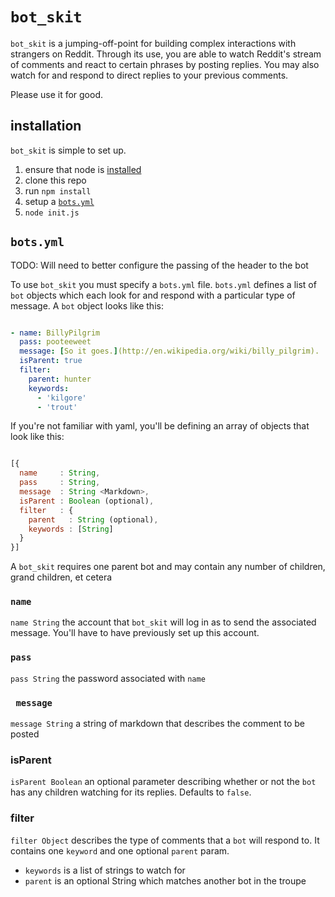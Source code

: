# `bot_skit`

`bot_skit` is a jumping-off-point for building complex interactions with strangers on Reddit. Through its use, you are able to watch Reddit's stream of comments and react to certain phrases by posting replies.  You may also watch for and respond to direct replies to your previous comments.

Please use it for good.

## installation

`bot_skit` is simple to set up.

1. ensure that node is [installed](http://thechangelog.com/install-node-js-with-homebrew-on-os-x/)
2. clone this repo
2. run `npm install`
3. setup a [`bots.yml`](#botsyml)
4. `node init.js`

## `bots.yml`

TODO: Will need to better configure the passing of the header to the bot

To use `bot_skit` you must specify a `bots.yml` file. `bots.yml` defines a list of `bot` objects which each look for and respond with a particular type of message. A `bot` object looks like this:

```yaml

- name: BillyPilgrim
  pass: pooteeweet
  message: [So it goes.](http://en.wikipedia.org/wiki/billy_pilgrim).
  isParent: true
  filter:
    parent: hunter
    keywords:
      - 'kilgore'
      - 'trout'

```

If you're not familiar with yaml, you'll be defining an array of objects that look like this:

```javascript

[{
  name     : String,
  pass     : String,
  message  : String <Markdown>,
  isParent : Boolean (optional),
  filter   : {
    parent   : String (optional),
    keywords : [String]
  }
}]

```

A `bot_skit` requires one parent bot and may contain any number of children, grand children, et cetera

### `name`

`name String` the account that `bot_skit` will log in as to send the associated message. You'll have to have previously set up this account.

### `pass`

`pass String` the password associated with `name`

### ` message`

`message String` a string of markdown that describes the comment to be posted

### isParent

`isParent Boolean` an optional parameter describing whether or not the `bot` has any children watching for its replies. Defaults to `false`.

### filter

`filter Object` describes the type of comments that a `bot` will respond to. It contains one `keyword` and one optional `parent` param.

* `keywords` is a list of strings to watch for
* `parent` is an optional String which matches another bot in the troupe
